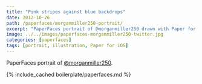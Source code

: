 ```yaml
---
title: "Pink stripes against blue backdrops"
date: 2012-10-26
path: /paperfaces/morganmiller250-portrait/
excerpt: "PaperFaces portrait of @morganmiller250 drawn with Paper for iOS on an iPad."
image: ../../images/paperfaces-morganmiller250-twitter.jpg
categories: [paperfaces]
tags: [portrait, illustration, Paper for iOS]
---
```


PaperFaces portrait of [@morganmiller250](https://twitter.com/morganmiller250).

{% include_cached boilerplate/paperfaces.md %}
